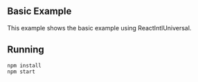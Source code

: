 ## Basic Example
This example shows the basic example using ReactIntlUniversal.

## Running
```
npm install
npm start
```